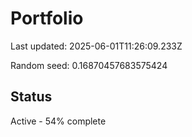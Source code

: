 # Portfolio

Last updated: 2025-06-01T11:26:09.233Z

Random seed: 0.16870457683575424

## Status

Active - 54% complete